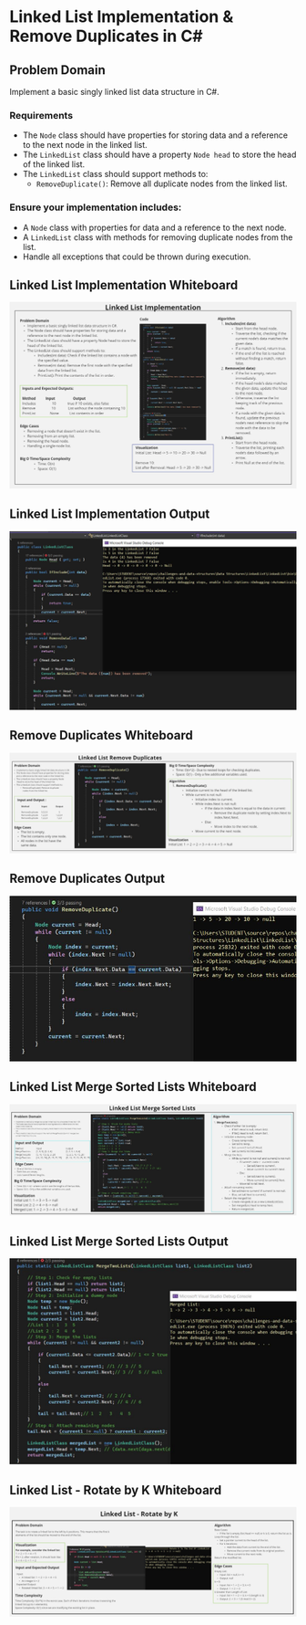 # Linked List Implementation & Remove Duplicates in C#

## Problem Domain
Implement a basic singly linked list data structure in C#.

### Requirements
- The `Node` class should have properties for storing data and a reference to the next node in the linked list.
- The `LinkedList` class should have a property `Node head` to store the head of the linked list.
- The `LinkedList` class should support methods to:
  - `RemoveDuplicate()`: Remove all duplicate nodes from the linked list.

### Ensure your implementation includes:
- A `Node` class with properties for data and a reference to the next node. 
- A `LinkedList` class with methods for removing duplicate nodes from the list.
- Handle all exceptions that could be thrown during execution.

## Linked List Implementation Whiteboard
![**Go to Challenge Whiteboard**](Assets/LinkedList-WB.jpg)

## Linked List Implementation Output
![**Go to Challenge Output**](Assets/LinkedList-Output.jpg)

## Remove Duplicates Whiteboard
![**Go to Challenge Whiteboard**](Assets/RemoveDuplicates-WB.jpg)

## Remove Duplicates Output
![**Go to Challenge Output**](Assets/RemoveDuplicates-Output.jpg)

## Linked List Merge Sorted Lists Whiteboard
![**Go to Challenge Whiteboard**](Assets/MergeSortedLists-WB.jpg)

## Linked List Merge Sorted Lists Output
![**Go to Challenge Output**](Assets/MergeSortedLists-Output.JPG)

## Linked List - Rotate by K Whiteboard
![**Go to Challenge Whiteboard**](Assets/RotateLeftKFromLinkedList-WB.jpg)